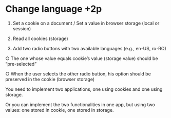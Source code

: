 # Change language +2p

1. Set a cookie on a document / Set a value in browser storage (local or session)

2. Read all cookies (storage)

3. Add two radio buttons with two available languages (e.g., en-US, ro-RO)

○ The one whose value equals cookie’s value (storage value) should be “pre-selected”

○ When the user selects the other radio button, his option should be preserved in the cookie (browser storage)


You need to implement two applications, one using cookies and one using storage.

Or you can implement the two functionalities in one app, but using two values: one stored in cookie, one stored in storage.